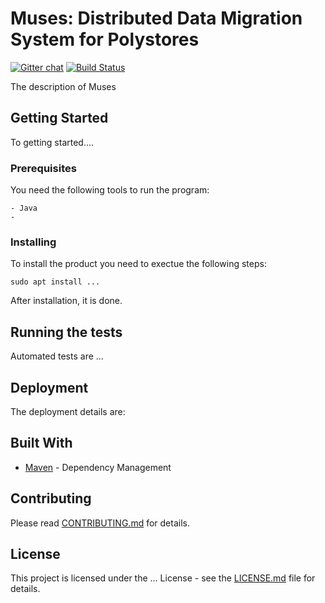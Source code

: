 # Muses: Distributed Data Migration System for Polystores 
[![Gitter chat](https://badges.gitter.im/gitterHQ/gitter.png)](https://gitter.im/bdapro-muses/) [![Build Status](https://travis-ci.com/mi-1-0-0/muses.svg?token=smj1XV9m8BFqsSyVXceY&branch=master)](https://github.com/mi-1-0-0/muses)


The description of Muses

## Getting Started

To getting started....

### Prerequisites

You need the following tools to run the program: 

```
- Java
-  
```

### Installing

To install the product you need to exectue the following steps:



```
sudo apt install ...
```

After installation, it is done.

## Running the tests

Automated tests are ...


## Deployment

The deployment details are:

## Built With

* [Maven](https://maven.apache.org/) - Dependency Management

## Contributing

Please read [CONTRIBUTING.md](https://github.com/mi-1-0-0/contributing.md) for details.


## License

This project is licensed under the ... License - see the [LICENSE.md](LICENSE.md) file for details.
